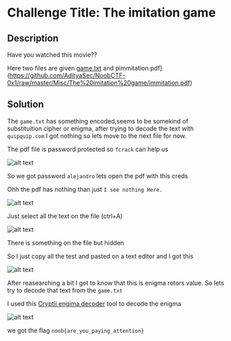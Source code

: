 # Challenge Title: The imitation game

## Description
Have you watched this movie??

Here two files are given [game.txt](https://raw.githubusercontent.com/AdityaSec/NoobCTF-0x1/master/Misc/The%20imitation%20game/game.txt) and pimmitation.pdf](https://github.com/AdityaSec/NoobCTF-0x1/raw/master/Misc/The%20imitation%20game/immitation.pdf)

## Solution
The `game.txt` has something encoded,seems to be somekind of substituition cipher or enigma, after trying to decode the text with `quipquip.com` I got nothing so lets move to the next file for now.

The pdf file is password protected so `fcrack` can help us

![alt text](https://github.com/karma9874/CTF-Writeups/blob/master/NoobCTF_0x1/Images/imitation_fcrack.JPG "fcrack res")

So we got password `alejandro` lets open the pdf with this creds

Ohh the pdf has nothing than just `I see nothing Here.`

![alt text](https://github.com/karma9874/CTF-Writeups/blob/master/NoobCTF_0x1/Images/imitation_pdf.JPG "Nothing")

Just select all the text on the file (ctrl+A)

![alt text](https://github.com/karma9874/CTF-Writeups/blob/master/NoobCTF_0x1/Images/imitation_hidden.JPG)

There is something on the file but hidden

So I just copy all the test and pasted on a text editor and I got this

![alt text](https://github.com/karma9874/CTF-Writeups/blob/master/NoobCTF_0x1/Images/imitation_token.JPG)

After reasearching a bit I got to know that this is enigma rotors value. So lets try to decode that text from the `game.txt`

I used this [Cryptii engima decoder](https://cryptii.com/pipes/enigma-decoder) tool to decode the enigma

![alt text](https://github.com/karma9874/CTF-Writeups/blob/master/NoobCTF_0x1/Images/imitatoin_decoded.JPG)

we got the flag `noob{are_you_paying_attention}`